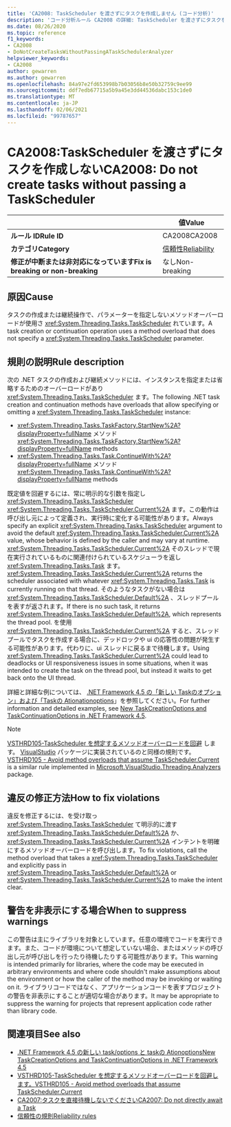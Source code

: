 ```yaml
---
title: 'CA2008: TaskScheduler を渡さずにタスクを作成しません (コード分析)'
description: 'コード分析ルール CA2008 の詳細: TaskScheduler を渡さずにタスクを作成しない'
ms.date: 08/26/2020
ms.topic: reference
f1_keywords:
- CA2008
- DoNotCreateTasksWithoutPassingATaskSchedulerAnalyzer
helpviewer_keywords:
- CA2008
author: gewarren
ms.author: gewarren
ms.openlocfilehash: 84a97e2fd653998b7b03056b8e50b32759c9ee99
ms.sourcegitcommit: ddf7edb67715a5b9a45e3dd44536dabc153c1de0
ms.translationtype: MT
ms.contentlocale: ja-JP
ms.lasthandoff: 02/06/2021
ms.locfileid: "99787657"
---
```

# <a name="ca2008-do-not-create-tasks-without-passing-a-taskscheduler"></a><span data-ttu-id="29520-103">CA2008:TaskScheduler を渡さずにタスクを作成しない</span><span class="sxs-lookup"><span data-stu-id="29520-103">CA2008: Do not create tasks without passing a TaskScheduler</span></span>

| | <span data-ttu-id="29520-104">値</span><span class="sxs-lookup"><span data-stu-id="29520-104">Value</span></span> |
|-|-|
| <span data-ttu-id="29520-105">**ルール ID**</span><span class="sxs-lookup"><span data-stu-id="29520-105">**Rule ID**</span></span> |<span data-ttu-id="29520-106">CA2008</span><span class="sxs-lookup"><span data-stu-id="29520-106">CA2008</span></span>|
| <span data-ttu-id="29520-107">**カテゴリ**</span><span class="sxs-lookup"><span data-stu-id="29520-107">**Category**</span></span> |[<span data-ttu-id="29520-108">信頼性</span><span class="sxs-lookup"><span data-stu-id="29520-108">Reliability</span></span>](reliability-warnings.md)|
| <span data-ttu-id="29520-109">**修正が中断または非対応になっています**</span><span class="sxs-lookup"><span data-stu-id="29520-109">**Fix is breaking or non-breaking**</span></span> |<span data-ttu-id="29520-110">なし</span><span class="sxs-lookup"><span data-stu-id="29520-110">Non-breaking</span></span>|

## <a name="cause"></a><span data-ttu-id="29520-111">原因</span><span class="sxs-lookup"><span data-stu-id="29520-111">Cause</span></span>

<span data-ttu-id="29520-112">タスクの作成または継続操作で、パラメーターを指定しないメソッドオーバーロードが使用さ <xref:System.Threading.Tasks.TaskScheduler> れています。</span><span class="sxs-lookup"><span data-stu-id="29520-112">A task creation or continuation operation uses a method overload that does not specify a <xref:System.Threading.Tasks.TaskScheduler> parameter.</span></span>

## <a name="rule-description"></a><span data-ttu-id="29520-113">規則の説明</span><span class="sxs-lookup"><span data-stu-id="29520-113">Rule description</span></span>

<span data-ttu-id="29520-114">次の .NET タスクの作成および継続メソッドには、インスタンスを指定または省略するためのオーバーロードがあり <xref:System.Threading.Tasks.TaskScheduler> ます。</span><span class="sxs-lookup"><span data-stu-id="29520-114">The following .NET task creation and continuation methods have overloads that allow specifying or omitting a <xref:System.Threading.Tasks.TaskScheduler> instance:</span></span>

- <span data-ttu-id="29520-115"><xref:System.Threading.Tasks.TaskFactory.StartNew%2A?displayProperty=fullName> メソッド</span><span class="sxs-lookup"><span data-stu-id="29520-115"><xref:System.Threading.Tasks.TaskFactory.StartNew%2A?displayProperty=fullName> methods</span></span>
- <span data-ttu-id="29520-116"><xref:System.Threading.Tasks.Task.ContinueWith%2A?displayProperty=fullName> メソッド</span><span class="sxs-lookup"><span data-stu-id="29520-116"><xref:System.Threading.Tasks.Task.ContinueWith%2A?displayProperty=fullName> methods</span></span>

<span data-ttu-id="29520-117">既定値を回避するには、常に明示的な引数を指定し <xref:System.Threading.Tasks.TaskScheduler> <xref:System.Threading.Tasks.TaskScheduler.Current%2A> ます。この動作は呼び出し元によって定義され、実行時に変化する可能性があります。</span><span class="sxs-lookup"><span data-stu-id="29520-117">Always specify an explicit <xref:System.Threading.Tasks.TaskScheduler> argument to avoid the default <xref:System.Threading.Tasks.TaskScheduler.Current%2A> value, whose behavior is defined by the caller and may vary at runtime.</span></span> <span data-ttu-id="29520-118"><xref:System.Threading.Tasks.TaskScheduler.Current%2A> そのスレッドで現在実行されているものに関連付けられているスケジューラを返し <xref:System.Threading.Tasks.Task> ます。</span><span class="sxs-lookup"><span data-stu-id="29520-118"><xref:System.Threading.Tasks.TaskScheduler.Current%2A> returns the scheduler associated with whatever <xref:System.Threading.Tasks.Task> is currently running on that thread.</span></span> <span data-ttu-id="29520-119">そのようなタスクがない場合は <xref:System.Threading.Tasks.TaskScheduler.Default%2A> 、スレッドプールを表すが返されます。</span><span class="sxs-lookup"><span data-stu-id="29520-119">If there is no such task, it returns <xref:System.Threading.Tasks.TaskScheduler.Default%2A>, which represents the thread pool.</span></span> <span data-ttu-id="29520-120">を使用 <xref:System.Threading.Tasks.TaskScheduler.Current%2A> すると、スレッドプールでタスクを作成する場合に、デッドロックや ui の応答性の問題が発生する可能性があります。代わりに、ui スレッドに戻るまで待機します。</span><span class="sxs-lookup"><span data-stu-id="29520-120">Using <xref:System.Threading.Tasks.TaskScheduler.Current%2A> could lead to deadlocks or UI responsiveness issues in some situations, when it was intended to create the task on the thread pool, but instead it waits to get back onto the UI thread.</span></span>

<span data-ttu-id="29520-121">詳細と詳細な例については、 [.NET Framework 4.5 の「新しい Taskのオプション」および「Taskの Ationationoptions](https://devblogs.microsoft.com/pfxteam/new-taskcreationoptions-and-taskcontinuationoptions-in-net-4-5/)」を参照してください。</span><span class="sxs-lookup"><span data-stu-id="29520-121">For further information and detailed examples, see [New TaskCreationOptions and TaskContinuationOptions in .NET Framework 4.5](https://devblogs.microsoft.com/pfxteam/new-taskcreationoptions-and-taskcontinuationoptions-in-net-4-5/).</span></span>

> [!NOTE]
> <span data-ttu-id="29520-122">[VSTHRD105-TaskScheduler を想定するメソッドオーバーロードを回避](https://github.com/microsoft/vs-threading/blob/master/doc/analyzers/VSTHRD105.md) します。 [VisualStudio](https://www.nuget.org/packages/Microsoft.VisualStudio.Threading.Analyzers) パッケージに実装されているのと同様の規則です。</span><span class="sxs-lookup"><span data-stu-id="29520-122">[VSTHRD105 - Avoid method overloads that assume TaskScheduler.Current](https://github.com/microsoft/vs-threading/blob/master/doc/analyzers/VSTHRD105.md) is a similar rule implemented in [Microsoft.VisualStudio.Threading.Analyzers](https://www.nuget.org/packages/Microsoft.VisualStudio.Threading.Analyzers) package.</span></span>

## <a name="how-to-fix-violations"></a><span data-ttu-id="29520-123">違反の修正方法</span><span class="sxs-lookup"><span data-stu-id="29520-123">How to fix violations</span></span>

<span data-ttu-id="29520-124">違反を修正するには、を受け取っ <xref:System.Threading.Tasks.TaskScheduler> て明示的に渡す <xref:System.Threading.Tasks.TaskScheduler.Default%2A> か、 <xref:System.Threading.Tasks.TaskScheduler.Current%2A> インテントを明確にするメソッドオーバーロードを呼び出します。</span><span class="sxs-lookup"><span data-stu-id="29520-124">To fix violations, call the method overload that takes a <xref:System.Threading.Tasks.TaskScheduler> and explicitly pass in <xref:System.Threading.Tasks.TaskScheduler.Default%2A> or <xref:System.Threading.Tasks.TaskScheduler.Current%2A> to make the intent clear.</span></span>

## <a name="when-to-suppress-warnings"></a><span data-ttu-id="29520-125">警告を非表示にする場合</span><span class="sxs-lookup"><span data-stu-id="29520-125">When to suppress warnings</span></span>

<span data-ttu-id="29520-126">この警告は主にライブラリを対象としています。任意の環境でコードを実行できます。また、コードが環境について想定していない場合、またはメソッドの呼び出し元が呼び出しを行ったり待機したりする可能性があります。</span><span class="sxs-lookup"><span data-stu-id="29520-126">This warning is intended primarily for libraries, where the code may be executed in arbitrary environments and where code shouldn't make assumptions about the environment or how the caller of the method may be invoking or waiting on it.</span></span> <span data-ttu-id="29520-127">ライブラリコードではなく、アプリケーションコードを表すプロジェクトの警告を非表示にすることが適切な場合があります。</span><span class="sxs-lookup"><span data-stu-id="29520-127">It may be appropriate to suppress the warning for projects that represent application code rather than library code.</span></span>

## <a name="see-also"></a><span data-ttu-id="29520-128">関連項目</span><span class="sxs-lookup"><span data-stu-id="29520-128">See also</span></span>

- [<span data-ttu-id="29520-129">.NET Framework 4.5 の新しい task/options と taskの Ationoptions</span><span class="sxs-lookup"><span data-stu-id="29520-129">New TaskCreationOptions and TaskContinuationOptions in .NET Framework 4.5</span></span>](https://devblogs.microsoft.com/pfxteam/new-taskcreationoptions-and-taskcontinuationoptions-in-net-4-5/)
- [<span data-ttu-id="29520-130">VSTHRD105-TaskScheduler を想定するメソッドオーバーロードを回避します。</span><span class="sxs-lookup"><span data-stu-id="29520-130">VSTHRD105 - Avoid method overloads that assume TaskScheduler.Current</span></span>](https://github.com/microsoft/vs-threading/blob/master/doc/analyzers/VSTHRD105.md)
- [<span data-ttu-id="29520-131">CA2007:タスクを直接待機しないでください</span><span class="sxs-lookup"><span data-stu-id="29520-131">CA2007: Do not directly await a Task</span></span>](ca2007.md)
- [<span data-ttu-id="29520-132">信頼性の規則</span><span class="sxs-lookup"><span data-stu-id="29520-132">Reliability rules</span></span>](reliability-warnings.md)
